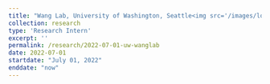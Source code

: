 ```yaml
---
title: "Wang Lab, University of Washington, Seattle<img src='/images/logos/uw.png' height="50" width="50">"
collection: research
type: 'Research Intern'
excerpt: ''
permalink: /research/2022-07-01-uw-wanglab
date: 2022-07-01
startdate: "July 01, 2022"
enddate: "now"
---
```

